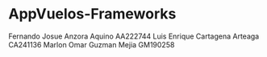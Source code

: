 # AppVuelos-Frameworks
Fernando Josue Anzora Aquino AA222744
Luis Enrique Cartagena Arteaga CA241136
Marlon Omar Guzman Mejia GM190258
